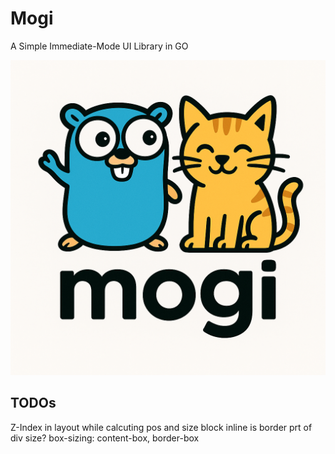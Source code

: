 # Mogi
A Simple Immediate-Mode UI Library in GO
<!-- add image -->

![Mogi Logo](mogi.png)
## TODOs

Z-Index in layout while calcuting pos and size
block
inline
is border prt of div size?
box-sizing: content-box, border-box